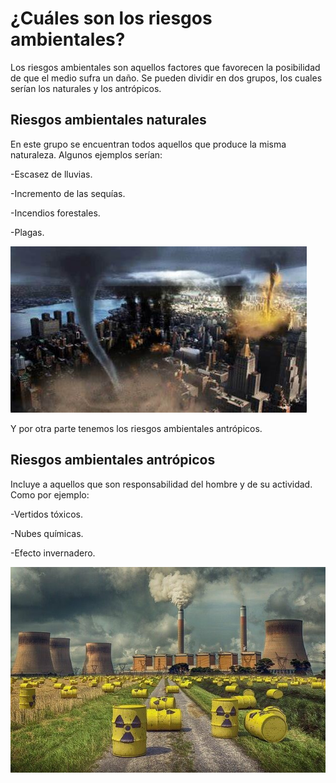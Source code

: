 # ¿Cuáles son los riesgos ambientales?

Los riesgos ambientales son aquellos factores que favorecen la posibilidad de que el medio sufra un daño.
Se pueden dividir en dos grupos, los cuales serían los naturales y los antrópicos.

## Riesgos ambientales naturales

En este grupo se encuentran todos aquellos que produce la misma naturaleza.
Algunos ejemplos serían:

  -Escasez de lluvias. 
  
  -Incremento de las sequías.
  
  -Incendios forestales.
  
  -Plagas.
  
  ![Riesgo ambiental natural](/imagenes/OIP.jpeg)
  
  Y por otra parte tenemos los riesgos ambientales antrópicos.
  
  ## Riesgos ambientales antrópicos
  
  Incluye a aquellos que son responsabilidad del hombre y de su actividad.
  Como por ejemplo:
  
  -Vertidos tóxicos.
  
  -Nubes químicas.
  
  -Efecto invernadero.
  
  ![Riesgo ambiental antrópico](/imagenes/analisis-riesgos-ambientales-640x418.jpg)
